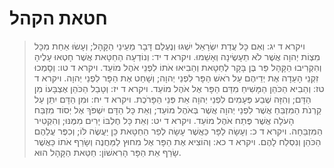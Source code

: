 # חטאת הקהל

> ויקרא ד יג: וְאִם כָּל עֲדַת יִשְׂרָאֵל יִשְׁגּוּ וְנֶעְלַם דָּבָר מֵעֵינֵי הַקָּהָל; וְעָשׂוּ אַחַת מִכָּל מִצְוֹת יְהוָה אֲשֶׁר לֹא תֵעָשֶׂינָה וְאָשֵׁמוּ.
> ויקרא ד יד: וְנוֹדְעָה הַחַטָּאת אֲשֶׁר חָטְאוּ עָלֶיהָ וְהִקְרִיבוּ הַקָּהָל פַּר בֶּן בָּקָר לְחַטָּאת וְהֵבִיאוּ אֹתוֹ לִפְנֵי אֹהֶל מוֹעֵד.
> ויקרא ד טו: וְסָמְכוּ זִקְנֵי הָעֵדָה אֶת יְדֵיהֶם עַל רֹאשׁ הַפָּר לִפְנֵי יְהוָה; וְשָׁחַט אֶת הַפָּר לִפְנֵי יְהוָה.
> ויקרא ד טז: וְהֵבִיא הַכֹּהֵן הַמָּשִׁיחַ מִדַּם הַפָּר אֶל אֹהֶל מוֹעֵד.
> ויקרא ד יז: וְטָבַל הַכֹּהֵן אֶצְבָּעוֹ מִן הַדָּם; וְהִזָּה שֶׁבַע פְּעָמִים לִפְנֵי יְהוָה אֵת פְּנֵי הַפָּרֹכֶת.
> ויקרא ד יח: וּמִן הַדָּם יִתֵּן עַל קַרְנֹת הַמִּזְבֵּחַ אֲשֶׁר לִפְנֵי יְהוָה אֲשֶׁר בְּאֹהֶל מוֹעֵד; וְאֵת כָּל הַדָּם יִשְׁפֹּךְ אֶל יְסוֹד מִזְבַּח הָעֹלָה אֲשֶׁר פֶּתַח אֹהֶל מוֹעֵד.
> ויקרא ד יט: וְאֵת כָּל חֶלְבּוֹ יָרִים מִמֶּנּוּ; וְהִקְטִיר הַמִּזְבֵּחָה.
> ויקרא ד כ: וְעָשָׂה לַפָּר כַּאֲשֶׁר עָשָׂה לְפַר הַחַטָּאת כֵּן יַעֲשֶׂה לּוֹ; וְכִפֶּר עֲלֵהֶם הַכֹּהֵן וְנִסְלַח לָהֶם.
> ויקרא ד כא: וְהוֹצִיא אֶת הַפָּר אֶל מִחוּץ לַמַּחֲנֶה וְשָׂרַף אֹתוֹ כַּאֲשֶׁר שָׂרַף אֵת הַפָּר הָרִאשׁוֹן:  חַטַּאת הַקָּהָל הוּא. 
 

